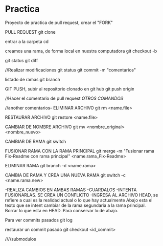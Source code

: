# Practica
Proyecto de practica de pull request, crear el "FORK"

PULL REQUEST
git clone <link del repo>

entrar a la carpeta
cd <name>

creamos una rama, de forma local en nuestra computadora
git checkout -b <Fix-Readme> 

git status
git diff

//Realizar modificaciones
git status
git commit -m "comentarios"

listado de ramas
git branch

GIT PUSH, subir al repositorio clonado en git hub
git push origin <name de rama creada>

//Hacer el comentario de pull request
*OTROS COMANDOS*

//another comentarios- 
ELIMINAR ARCHIVO
git rm <name.file>

RESTAURAR ARCHIVO
git restore <name.file>

CAMBIAR DE NOMBRE ARCHIVO
git mv <nombre_original> <nombre_nuevo>

CAMBIAR DE RAMA
git switch <name-rama>

FUSIONAR RAMA CON LA RAMA PRINCIPAL
git merge -m "Fusionar rama Fix-Readme con rama principal" <name.rama_Fix-Readme>

ELIMINAR RAMA
git branch -d <name.rama>  

CAMBIA DE RAMA Y CREA UNA NUEVA RAMA
git switch -c <name.rama.new>

-REALIZA CAMBIOS EN AMBAS RAMAS
-GUARDALOS
-INTENTA FUSIONARLAS. SE CREA UN CONFLICTO
-INGRESA AL ARCHIVO
	HEAD, se refiere a cual es la realidad actual o lo que hay actualmente
	Abajo esta el texto que se intent cambiar de la rama segundaria a la rama principal. Borrar lo que esta en HEAD. Para conservar lo de abajo.

Para ver commits pasados
git log

restaurar un commit pasado
git checkout <id_commit>

////submodulos